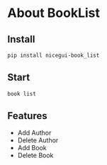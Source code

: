 # About BookList

## Install

```sh
pip install nicegui-book_list
```

## Start

```sh
book list
```

## Features

* Add Author
* Delete Author
* Add Book
* Delete Book
